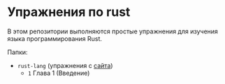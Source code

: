 # Упражнения по rust

В этом репозитории выполняются простые упражнения для изучения языка
программирования Rust.

Папки:

- `rust-lang` (упражнения с [сайта](https://doc.rust-lang.ru/book/))
	- `1` Глава 1 (Введение)
